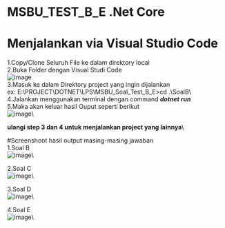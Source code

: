 # MSBU_TEST_B_E .Net Core

# Menjalankan via Visual Studio Code
1.Copy/Clone Seluruh File ke dalam direktory local\
2.Buka Folder dengan Visual Studi Code\
![image](https://github.com/willytaufik/MSBU_TEST_B_E/assets/7637864/9bea457b-f34e-4c82-9166-e75496deed11)\
3.Masuk ke dalam Direktory project yang ingin dijalankan \
ex: E:\PROJECT\DOTNET\LPS\MSBU_Soal_Test_B_E>cd .\SoalB\ \
4.Jalankan menggunakan terminal dengan command _**dotnet run**_\
5.Maka akan keluar hasil Ouput seperti berikut\
![image](https://github.com/willytaufik/MSBU_TEST_B_E/assets/7637864/15ced3ca-58cf-4e85-8fc8-767123899d64)\

<b>ulangi step 3 dan 4 untuk menjalankan project yang lainnya</b>\

#Screenshoot hasil output masing-masing jawaban\
1.Soal B\
![image](https://github.com/willytaufik/MSBU_TEST_B_E/assets/7637864/6ea6e88b-4eed-43eb-8140-713e4e5a9cdc)\

2.Soal C\
![image](https://github.com/willytaufik/MSBU_TEST_B_E/assets/7637864/87d22a03-46c3-4d2e-8ee8-5031f792e1a9)\

3.Soal D\
![image](https://github.com/willytaufik/MSBU_TEST_B_E/assets/7637864/8e91556d-3f0a-49c5-b199-e0d665cccef6)\

4.Soal E\
![image](https://github.com/willytaufik/MSBU_TEST_B_E/assets/7637864/565b5d9e-5256-45c6-8ce9-a34135b9b035)\





